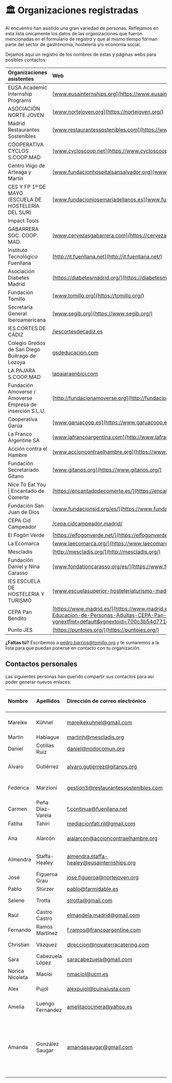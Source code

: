 # 🏛️ Organizaciones registradas

Al encuentro han asistido una gran variedad de personas. Reflejamos en esta lista únicamente los datos de las organizaciones que fueron mencionadas en el formulario de registro y que al mismo tiempo forman parte del sector de gastronomía, hostelería y/o economía social.

Dejamos aquí un registro de los nombres de éstas y páginas webs para posibles contactos:

| Organizaciones asistentes | Web |
| :--- | :--- |
| EUSA Academic Internship Programs | [www.eusainternships.org](https://www.eusainternships.org/) |
| ASOCIACIÓN NORTE JOVEN | [www.nortejoven.org](https://nortejoven.org/) |
| Madrid Restaurantes Sostenibles | [www.restaurantessostenibles.com](https://www.restaurantessostenibles.com/) |
| COOPERATIVA CYCLOS S.COOP.MAD | [www.cycloscoop.net](https://www.cycloscoop.net) |
| Centro Iñigo de Arteaga y Martín | [www.fundacionhospitalsansalvador.org](www.fundacionhospitalsansalvador.org/services-view/centro-de-educacion/) |
| CES Y FP 1º DE MAYO \(ESCUELA DE HOSTELERÍA DEL SUR\) | [www.fundacionjosemariadellanos.es](www.fundacionjosemariadellanos.es/index.php/esc-hosteleria-del-sur) |
| Impact Tools |  |
| GABARRERA SOC. COOP. MAD. | [www.cervezasgabarrera.com](https://cervezasgabarrera.com/slide_cooperativa_2/) |
| Instituto Tecnológico Fuenllana | [http://it.fuenllana.net](http://it.fuenllana.net/) |
| Asociación Diabetes Madrid | [https://diabetesmadrid.org/](https://diabetesmadrid.org/) |
| Fundación Tomillo | [www.tomillo.org](https://tomillo.org/) |
| Secretaría General Iberoamericana | [www.segib.org](https://www.segib.org/) |
| IES CORTES DE CÁDIZ | [/iescortesdecadiz.es](https://www.educa2.madrid.org/web/iescortesdecadiz.es) |
| Colegio Gredos de San Diego Buitrago de Lozoya | [gsdeducacion.com](https://www.gsdeducacion.com/colegios.aspx?colegio=8) |
| LA PAJARA S.COOP.MAD | [lapajaraenbici.com](https://lapajaraenbici.com/) |
| Fundación Amoverse / Amoverse Empresa de inserción S.L.U. | [http://fundacionamoverse.org](http://fundacionamoverse.org/) |
| Cooperativa Garúa | [www.garuacoop.es](https://www.garuacoop.es/) |
| La Franco Argentine SA | [www.lafrancoargentina.com](http://www.lafrancoargentina.com/) |
| Acción contra el Hambre | [www.accioncontraelhambre.org](https://www.accioncontraelhambre.org/es) |
| Fundación Secretariado Gitano | [www.gitanos.org](https://www.gitanos.org/) |
| Nice To Eat You \| Encantado de Comerte | [https://encantadodecomerte.es/](https://encantadodecomerte.es/) |
| Fundación San Juan de Dios | [www.fundacionsjd.org/es/](https://www.fundacionsjd.org/es/) |
| CEPA Cid Campeador | [/cepa.cidcampeador.madrid/](https://site.educa.madrid.org/cepa.cidcampeador.madrid/) |
| El Fogón Verde | [https://elfogonverde.net/](https://elfogonverde.net/) |
| La Ecomarca | [www.laecomarca.org/](https://www.laecomarca.org/) |
| Mescladis | [http://mescladis.org/](http://mescladis.org/) |
| Fundación Daniel y Nina Carasso | [www.fondationcarasso.org/es/](https://www.fondationcarasso.org/es/) |
| IES ESCUELA DE HOSTELERIA Y TURISMO | [www.escuelasuperior-hosteleriaturismo-madrid.com/](http://www.escuelasuperior-hosteleriaturismo-madrid.com/) |
| CEPA Pan Bendito | [https://www.madrid.es/](https://www.madrid.es/portales/munimadrid/es/Inicio/El-Ayuntamiento/Carabanchel/Direcciones-y-telefonos/Centro-de-Educacion-de-Personas-Adultas-CEPA-Pan-Bendito/?vgnextfmt=default&vgnextoid=700c3b54d771c010VgnVCM1000000b205a0aRCRD&vgnextchannel=1721d47ffee28010VgnVCM100000dc0ca8c0RCRD) |
| Punto JES | [https://puntojes.org/](https://puntojes.org/) |

**¿Faltas tú?** Escribemos a pedro.barrios@tomillo.org y te sumaremos a la lista para que puedan ponerse en contacto con tu organización.



## Contactos personales

Las siguientes personas han querido compartir sus contactos para así poder generar nuevos enlaces:

| Nombre | Apellidos | Dirección de correo electrónico | Organización de la que forma parte |
| :--- | :--- | :--- | :--- |
| Mareike | Kühnel | mareikekuhnel@gmail.com | Fundación Escuela de Solidaridad |
| Martin | Habiague | martinh@mescladis.org | Mescladís |
| Daniel | Cotillas Ruiz | daniel@nodocomun.org | Nodo Común |
| Álvaro | Gutiérrez | alvaro.gutierrez@gitanos.org | Fundación Secretariado Gitano |
| Federica | Marzioni | gestion3@restaurantessostenibles.com | Madrid Restaurantes Sostenibles |
| Carmen | Peña Díaz-Varela | f.continua@fuenllana.net | Instituto Tecnológico Fuenllana |
| Fatiha | Tahiri | mediacionfati.ril@gmail.com |  |
| Ana | Alarcón | aialarcon@accioncontraelhambre.org | Acción contra el Hambre |
| Almendra | Staffa-Healey | almendra.staffa-healey@eusainternships.org | EUSA Academic Internships |
| José | Figueroa Grau | jose.figueroa@nortejoven.org | Asociación Norte Joven |
| Pablo | Stürzer | pablo@farmidable.es | Farmidable |
| Selene | Trotta | strotta@gmail.com | abaco desarrollo |
| Raúl | Castro Castro | elmandela.madrid@gmail.com | Fundación Amoverse |
| Fernando | Ramos Martínez | f.ramos@francoargentine.com | La Franco Argentine SA |
| Christian | Vázquez | direccion@novaterracatering.com | NOVATERRA CATERING |
| Sara | Cabezuela López | saracabezuela@gmail.com | Asociación Norte Joven |
| Norica Nicoleta | Macioi | nmaciol@ucm.es | UCM |
| Alex | Pujol | alexpujol@cuinajusta.com | CUINA JUSTA |
| Amelia | Luengo Fernandez | amelitacocinera@yahoo.es | Instituto Iñigo de Arteaga San Mamés |
| Amanda | González Saugar | amandasaugar@gmail.com | Consejería de Educación, Centro de Educación de Personas Adultas - CEPA Pan Bendito |

